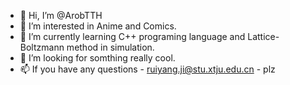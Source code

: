 - 👋 Hi, I’m @ArobTTH
- 👀 I’m interested in Anime and Comics.
- 🌱 I’m currently learning C++ programing language and Lattice-Boltzmann method in simulation.
- 💞️ I’m looking for somthing really cool.
- 📫 If you have any questions - ruiyang.ji@stu.xtju.edu.cn - plz

